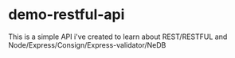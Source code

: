 # demo-restful-api
This is a simple API i've created to learn about REST/RESTFUL and Node/Express/Consign/Express-validator/NeDB
